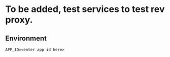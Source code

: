 # To be added, test services to test rev proxy.

## Environment

```
APP_ID=<enter app id here>
```
